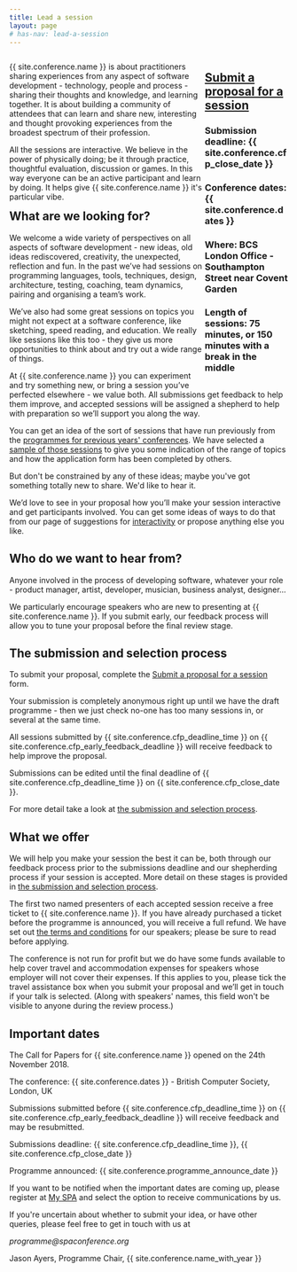 ```yaml
---
title: Lead a session
layout: page
# has-nav: lead-a-session
---
```


<div>
  	<div class="inner" style="float: left; width: 70%;"> 		
  		<p>{{ site.conference.name }} is about practitioners sharing experiences from any aspect of software development - technology, people and process - sharing their thoughts and knowledge, and learning together. It is about building a community of attendees that can learn and share new, interesting and thought provoking experiences from the broadest spectrum of their profession.  </p>
		<p>All the sessions are interactive. We believe in the power of physically doing; be it through practice, thoughtful evaluation, discussion or games. In this way everyone can be an active participant and learn by doing. It helps give {{ site.conference.name }} it's particular vibe.</p>
	</div>
  	<div style="float: right; width: 30%;">      	
  		<h2 style="color: green;"><a href="https://spaconference.org/scripts/makeproposal.php">Submit a proposal for a session</a></h2>
			<h3>Submission deadline: {{ site.conference.cfp_close_date }} </h3>
			<h3>Conference dates: {{ site.conference.dates }}</h3>
			<h3>Where: BCS London Office - Southampton Street near Covent Garden</h3>
			<h3>Length of sessions: 75 minutes, or 150 minutes with a break in the middle</h3>
	</div>
</div>
<div>
<h2>What are we looking for?</h2>
<p>We welcome a wide variety of perspectives on all aspects of software development - new ideas, old ideas rediscovered, creativity, the unexpected, reflection and fun. In the past we’ve had sessions on programming languages, tools, techniques, design, architecture, testing, coaching, team dynamics, pairing and organising a team’s work.</p>
<p>We’ve also had some great sessions on topics you might not expect at a software conference, like sketching, speed reading, and education. We really like sessions like this too - they give us more opportunities to think about and try out a wide range of things.</p>
<p>At {{ site.conference.name }} you can experiment and try something new, or bring a session you’ve perfected elsewhere - we value both. All submissions get feedback to help them improve, and accepted sessions will be assigned a shepherd to help with preparation so we’ll support you along the way.</p>
<p>You can get an idea of the sort of sessions that have run previously from the <a href="{{ '/prev-conf-programmes.html' | relative_url }}">programmes for previous years' conferences</a>. We have selected a <a href="{{ '/successful-sessions.html' | relative_url }}">sample of those sessions</a> to give you some indication of the range of topics and how the application form has been completed by others.</p>
<p>But don't be constrained by any of these ideas; maybe you've got something totally new to share. We'd like to hear it.</p>
<p>We’d love to see in your proposal how you’ll make your session interactive and get participants involved. You can get some ideas of ways to do that from our page of suggestions for <a href="{{ '/interactivity.html' | relative_url }}">interactivity</a> or propose anything else you like.</p>

<h2>Who do we want to hear from?</h2>
<p>Anyone involved in the process of developing software, whatever your role - product manager, artist, developer, musician, business analyst, designer...</p>
<p>We particularly encourage speakers who are new to presenting at {{ site.conference.name }}. If you submit early, our feedback process will allow you to tune your proposal before the final review stage.</p>

<h2>The submission and selection process</h2>
<p>To submit your proposal, complete the <a href="https://spaconference.org/scripts/makeproposal.php">Submit a proposal for a session</a> form.</p>
<p>Your submission is completely anonymous right up until we have the draft programme - then we just check no-one has too many sessions in, or several at the same time.</p>
<p>All sessions submitted by {{ site.conference.cfp_deadline_time }} on {{ site.conference.cfp_early_feedback_deadline }} will receive feedback to help improve the proposal.</p>
<p>Submissions can be edited until the final deadline of {{ site.conference.cfp_deadline_time }} on {{ site.conference.cfp_close_date }}.</p>
<p>For more detail take a look at  <a href="{{ '/submission-stages1.html' | relative_url }}">the submission and selection process</a>.</p>

<h2>What we offer</h2>
<p>We will help you make your session the best it can be, both through our feedback process prior to the submissions deadline and our shepherding process if your session is accepted. More detail on these stages is provided in <a href="{{ '/submission-stages1.html' | relative_url }}">the submission and selection process</a>.</p>
<p>The first two named presenters of each accepted session receive a free ticket to {{ site.conference.name }}. If you have already purchased a ticket before the programme is announced, you will receive a full refund. We have set out <a href="{{ '/terms-and-conditions.html' | relative_url }}">the terms and conditions</a> for our speakers; please be sure to read before applying.</p>
<p>The conference is not run for profit but we do have some funds available to help cover travel and accommodation expenses for speakers whose employer will not cover their expenses. If this applies to you, please tick the travel assistance box when you submit your proposal and we’ll get in touch if your talk is selected. (Along with speakers' names, this field won't be visible to anyone during the review process.)</p>

<h2>Important dates</h2>
<p>The Call for Papers for {{ site.conference.name }} opened on the 24th November 2018. </p>
<p>The conference: {{ site.conference.dates }} - British Computer Society, London, UK</p>
<p>Submissions submitted before {{ site.conference.cfp_deadline_time }} on {{ site.conference.cfp_early_feedback_deadline }} will receive feedback and may be resubmitted.</p>
<p>Submissions deadline: {{ site.conference.cfp_deadline_time }}, {{ site.conference.cfp_close_date }}</p>
<p>Programme announced: {{ site.conference.programme_announce_date }}</p>
<p>If you want to be notified when the important dates are coming up, please register at <a href="https://spaconference.org/scripts/myprofile.php">My SPA</a> and select the option to receive communications by us.</p>
<p>If you're uncertain about whether to submit your idea, or have other queries, please feel free to get in touch with us at</p>
<p><em>programme@spaconference.org</em></p>
<p>Jason Ayers, Programme Chair, {{ site.conference.name_with_year }}</p>
</div>
<!-- <em>Submissions are now closed for SPA Software in Practice 2019.</em> -->
